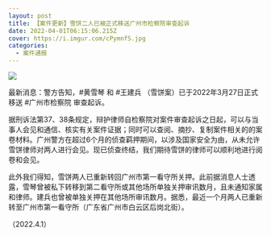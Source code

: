 ```yaml
---
layout: post
title: 【案件更新】雪饼二人已被正式移送广州市检察院审查起诉
date: 2022-04-01T06:15:06.215Z
cover: https://i.imgur.com/cPymnfS.jpg
categories:
  - 案件通报
---
```

![](https://i.imgur.com/cPymnfS.jpg)

最新消息：警方告知，#黄雪琴 和 #王建兵 （雪饼案）已于2022年3月27日正式移送 #广州市检察院 审查起诉。

<!-- more -->

据刑诉法第37、38条规定，辩护律师自检察院对案件审查起诉之日起，可以与当事人会见和通信、核实有关案件证据；同时可以查阅、摘抄、复制案件相关的的案卷材料。广州警方在超过6个月的侦查羁押期间，以涉及国家安全为由，从未允许雪饼律师对两人进行会见。现已侦查终结，我们期待雪饼的律师可以顺利地进行阅卷和会见。

此外我们得知，雪饼两人已重新转回广州市第一看守所关押。此前据消息人士透露，雪琴曾被私下转移到第二看守所或其他场所单独关押审讯数月，且未通知家属和律师。建兵也曾被单独关押在其他场所审讯数月。据悉，最近一个月两人已重新转至广州市第一看守所（广东省广州市白云区后岗北街）。

（2022.4.1）